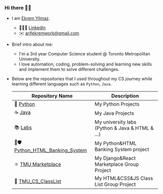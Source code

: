 ### Hi there 👋🏻

- I am [Ekrem Yilmaz](https://www.instagram.com/by_aekrem/).
  * 🧑🏻‍💼 [LinkedIn](https://www.linkedin.com/in/ekrem-yilmaz/)
  * ✉️ arifekremwork@gmail.com

- Brief intro about me:
  * I'm a 3rd year Computer Science student @ Toronto Metropolitan University.
  * I love automation, coding, problem-solving and learning new skills and implement them to solve different challenges.
    
- Below are the repositories that I used throughout my CS journey while learning different languages such as `Python`, `Java`.

  | Repository Name | Description  |
  | ------ | ------ |
  | 🐍 [Python](https://github.com/arifekrem/Python) | My Python Projects |
  | ☕️ [Java](https://github.com/arifekrem/Java) | My Java Projects |
  | 📚 [Labs](https://github.com/arifekrem/Labs) | My university labs (Python & Java & HTML & ...)|
  | 🐍🛡️ [Python_HTML_Banking_System](https://github.com/arifekrem/Python_HTML_Banking_System/tree/main) | My Python&HTML Banking System project |
  | ⚛ [TMU Marketplace](https://github.com/arifekrem/TMU_Marketplace_Django_React) | My Django&React Marketplace Group Project |
  | 🐍 [TMU_CS_ClassList](https://github.com/arifekrem/TMU_CS_ClassList?tab=readme-ov-file) | My HTML&CSS&JS Class List Group Project |
